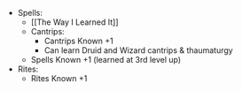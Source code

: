 - Spells:
	- [[The Way I Learned It]]
	- Cantrips:
		- Cantrips Known +1
		- Can learn Druid and Wizard cantrips & thaumaturgy
	- Spells Known +1 (learned at 3rd level up)
- Rites:
	- Rites Known +1
